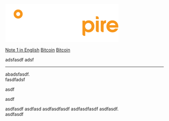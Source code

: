 ![hashpire](../Attachments/hashpire.png)

[Note 1 in English](../EN/Note%201%20in%20English.md)
[Bitcoin](Bitcoin.md)
[Bitcoin](../EN/Bitcoin.md)

adsfasdf adsf


---

abadsfasdf.     
fasdfadsf


asdf

asdf




asdfasdf asdfasd asdfasdfasdf asdfasdfasdf asdfasdf.     
asdfasdf


